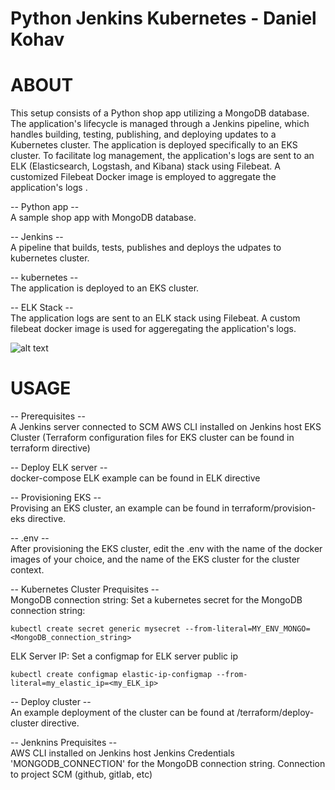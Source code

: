 # Python Jenkins Kubernetes - Daniel Kohav

# ABOUT
This setup consists of a Python shop app utilizing a MongoDB database. The application's lifecycle is managed through a Jenkins pipeline, which handles building, testing, publishing, and deploying updates to a Kubernetes cluster. The application is deployed specifically to an EKS cluster. To facilitate log management, the application's logs are sent to an ELK (Elasticsearch, Logstash, and Kibana) stack using Filebeat. A customized Filebeat Docker image is employed to aggregate the application's logs    .

-- Python app --  
A sample shop app with MongoDB database.

-- Jenkins --  
A pipeline that builds, tests, publishes and deploys the udpates to kubernetes cluster.

-- kubernetes --  
The application is deployed to an EKS cluster.

-- ELK Stack --  
The application logs are sent to an ELK stack using Filebeat.
A custom filebeat docker image is used for aggeregating the application's logs.  
  

![alt text](https://lh3.googleusercontent.com/drive-viewer/AFGJ81r9E2vhrXBTUo3SWP4ybLOdhBCEBjrFN0sSguxScuO111dcb2Kybd7UyK0dSdmw2JoSxn-FzvaKQvWjrpdzP7dsVHcOwA=s1600)
  
  
# USAGE  
-- Prerequisites --  
A Jenkins server connected to SCM
AWS CLI installed on Jenkins host
EKS Cluster (Terraform configuration files for EKS cluster can be found in terraform directive)  

-- Deploy ELK server --  
docker-compose ELK example can be found in ELK directive  

-- Provisioning EKS --  
Provising an EKS cluster, an example can be found in terraform/provision-eks directive.  

-- .env --  
After provisioning the EKS cluster, edit the .env with the name of the docker images of your choice, and the name of the EKS cluster for the cluster context.  

-- Kubernetes Cluster Prequisites --  
MongoDB connection string:
Set a kubernetes secret for the MongoDB connection string:
```
kubectl create secret generic mysecret --from-literal=MY_ENV_MONGO=<MongoDB_connection_string>
```
ELK Server IP:
Set a configmap for ELK server public ip
```
kubectl create configmap elastic-ip-configmap --from-literal=my_elastic_ip=<my_ELK_ip>
```
-- Deploy cluster --  
An example deployment of the cluster can be found at /terraform/deploy-cluster directive.  

-- Jenknins Prequisites --  
AWS CLI installed on Jenkins host
Jenkins Credentials 'MONGODB_CONNECTION' for the MongoDB connection string.
Connection to project SCM (github, gitlab, etc)